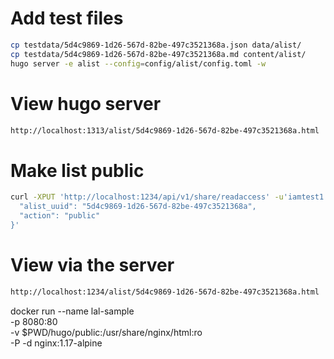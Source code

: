# Add test files
```sh
cp testdata/5d4c9869-1d26-567d-82be-497c3521368a.json data/alist/
cp testdata/5d4c9869-1d26-567d-82be-497c3521368a.md content/alist/
hugo server -e alist --config=config/alist/config.toml -w
```

# View hugo server
```sh
http://localhost:1313/alist/5d4c9869-1d26-567d-82be-497c3521368a.html
```

# Make list public
```sh
curl -XPUT 'http://localhost:1234/api/v1/share/readaccess' -u'iamtest1:test123' -d '{
  "alist_uuid": "5d4c9869-1d26-567d-82be-497c3521368a",
  "action": "public"
}'
```

# View via the server
```sh
http://localhost:1234/alist/5d4c9869-1d26-567d-82be-497c3521368a.html
```


docker run --name lal-sample \
-p 8080:80 \
-v $PWD/hugo/public:/usr/share/nginx/html:ro \
-P -d nginx:1.17-alpine
